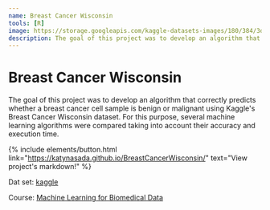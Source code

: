 ```yaml
---
name: Breast Cancer Wisconsin
tools: [R]
image: https://storage.googleapis.com/kaggle-datasets-images/180/384/3da2510581f9d3b902307ff8d06fe327/dataset-card.jpg
description: The goal of this project was to develop an algorithm that correctly predicts whether a breast cancer cell sample is benign or malignant using Kaggle's Breast Cancer Wisconsin dataset.
---
```

# Breast Cancer Wisconsin
The goal of this project was to develop an algorithm that correctly predicts whether a breast cancer cell sample is benign or malignant using Kaggle's Breast Cancer Wisconsin dataset. For this purpose, several machine learning algorithms were compared taking into account their accuracy and execution time.

{% include elements/button.html link="https://katynasada.github.io/BreastCancerWisconsin/" text="View project's markdown!" %}

Dat set: [kaggle](https://www.kaggle.com/datasets/uciml/breast-cancer-wisconsin-data)

Course: [Machine Learning for Biomedical Data](https://en.unav.edu/web/masters-degree-in-biomedical-engineering/study-program)

<!---
# The Movies Project

The Movies Project is something like **Netflix**, the only difference is that **it's not real**! It doesn't exist! I just created it to demonstrate how the **showcase** page looks like and how you can write whatever you want with full markdown support.

![preview](https://www.sketchappsources.com/resources/source-image/we-were-soldiers-landing-page-dbruggisser.jpg)

## Search Movies

![search](https://www.sketchappsources.com/resources/source-image/microsoft-windows-10-virtual-keyboard-diogo-sousa.png)

<p class="text-center">
{% include elements/button.html link="https://github.com/YoussefRaafatNasry/portfolYOU" text="Learn More" %}
</p>

## Components

Everything in React is a component, and these usually take the form of JavaScript classes. You create a component by extending upon the `React-Component` class. Let’s create a component called `Hello`.

```javascript
class Hello extends React.Component {
    render() {
        return <h1>Hello world!</h1>;
    }
}
```


You then define the methods for the component. In our example, we only have one method, and it’s called `render()`.

Inside `render()` you’ll return a description of what you want React to draw on the page. In the case above, we simply want it to display an `h1` tag with the text _Hello world!_ inside it.

To get our tiny application to render on the screen we also have to use `ReactDOM.render()`:

```javascript
ReactDOM.render(
    <Hello />,
    document.getElementById("root")
);
```
 -->
